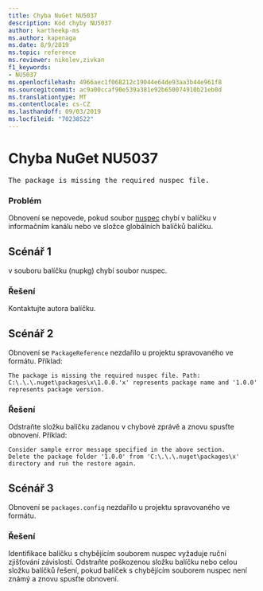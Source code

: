 ```yaml
---
title: Chyba NuGet NU5037
description: Kód chyby NU5037
author: kartheekp-ms
ms.author: kapenaga
ms.date: 8/9/2019
ms.topic: reference
ms.reviewer: nikolev,zivkan
f1_keywords:
- NU5037
ms.openlocfilehash: 4966aec1f068212c19044e64de93aa3b44e961f8
ms.sourcegitcommit: ac9a00ccaf90e539a381e92b650074910b21eb0d
ms.translationtype: MT
ms.contentlocale: cs-CZ
ms.lasthandoff: 09/03/2019
ms.locfileid: "70238522"
---
```

# <a name="nuget-error-nu5037"></a>Chyba NuGet NU5037
<pre>The package is missing the required nuspec file.</pre>

### <a name="issue"></a>Problém

Obnovení se nepovede, pokud soubor [nuspec](../nuspec.md) chybí v balíčku v informačním kanálu nebo ve složce globálních balíčků balíčku.

## <a name="scenario-1"></a>Scénář 1

v souboru balíčku (nupkg) chybí soubor nuspec.

### <a name="solution"></a>Řešení

Kontaktujte autora balíčku. 

## <a name="scenario-2"></a>Scénář 2

Obnovení se `PackageReference` nezdařilo u projektu spravovaného ve formátu. Příklad:
```
The package is missing the required nuspec file. Path: C:\.\.\.nuget\packages\x\1.0.0.'x' represents package name and '1.0.0' represents package version.
```

### <a name="solution"></a>Řešení

Odstraňte složku balíčku zadanou v chybové zprávě a znovu spusťte obnovení. Příklad:
```
Consider sample error message specified in the above section.
Delete the package folder '1.0.0' from 'C:\.\.\.nuget\packages\x' directory and run the restore again.
```

## <a name="scenario-3"></a>Scénář 3

Obnovení se `packages.config` nezdařilo u projektu spravovaného ve formátu.

### <a name="solution"></a>Řešení

Identifikace balíčku s chybějícím souborem nuspec vyžaduje ruční zjišťování závislostí. Odstraňte poškozenou složku balíčku nebo celou složku balíčků řešení, pokud balíček s chybějícím souborem nuspec není známý a znovu spusťte obnovení.